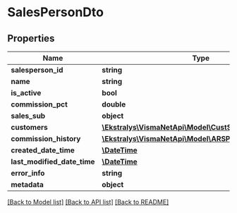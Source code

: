 # SalesPersonDto

## Properties
Name | Type | Description | Notes
------------ | ------------- | ------------- | -------------
**salesperson_id** | **string** |  | [optional] 
**name** | **string** |  | [optional] 
**is_active** | **bool** |  | [optional] 
**commission_pct** | **double** |  | [optional] 
**sales_sub** | **object** |  | [optional] 
**customers** | [**\Ekstralys\VismaNetApi\Model\CustSalesPeopleDto[]**](CustSalesPeopleDto.md) |  | [optional] 
**commission_history** | [**\Ekstralys\VismaNetApi\Model\ARSPCommnHistoryDto[]**](ARSPCommnHistoryDto.md) |  | [optional] 
**created_date_time** | [**\DateTime**](\DateTime.md) |  | [optional] 
**last_modified_date_time** | [**\DateTime**](\DateTime.md) |  | [optional] 
**error_info** | **string** |  | [optional] 
**metadata** | **object** |  | [optional] 

[[Back to Model list]](../README.md#documentation-for-models) [[Back to API list]](../README.md#documentation-for-api-endpoints) [[Back to README]](../README.md)



